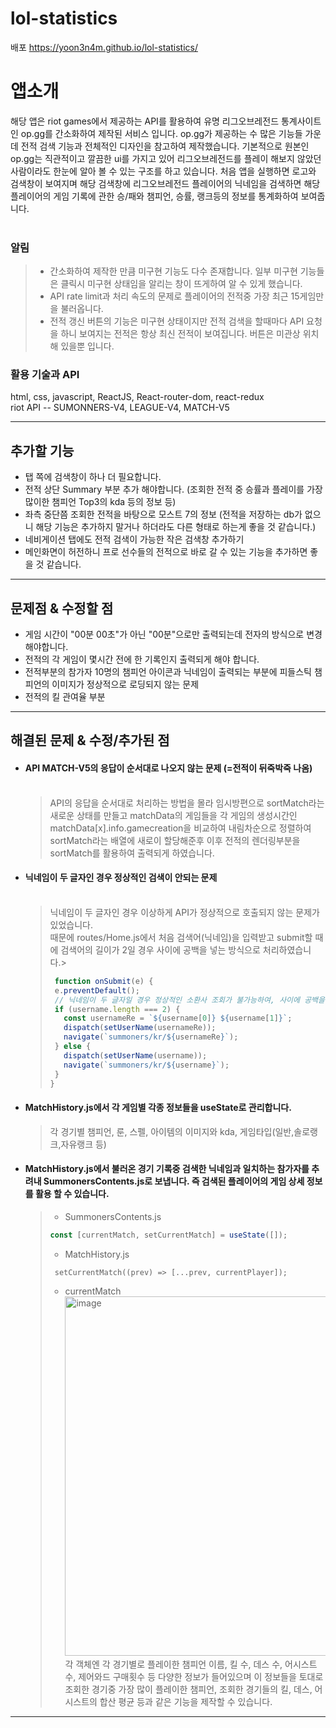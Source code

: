 # lol-statistics
배포 https://yoon3n4m.github.io/lol-statistics/
# 앱소개
해당 앱은 riot games에서 제공하는 API를 활용하여 유명 리그오브레전드 통계사이트인 op.gg를 간소화하여 제작된 서비스 입니다. op.gg가 제공하는 수 많은 기능들 가운데 전적 검색 기능과 전체적인 디자인을 참고하여 제작했습니다. 기본적으로 원본인 op.gg는 직관적이고 깔끔한 ui를 가지고 있어 리그오브레전드를 플레이 해보지 않았던 사람이라도 한눈에 알아 볼 수 있는 구조를 하고 있습니다. 처음 앱을 실행하면 로고와 검색창이 보여지며 해당 검색창에 리그오브레전드 플레이어의 닉네임을 검색하면 해당 플레이어의 게임 기록에 관한 승/패와 챔피언, 승률, 랭크등의 정보를 통계화하여 보여줍니다.<br><br> 
### 알림
 > - 간소화하여 제작한 만큼 미구현 기능도 다수 존재합니다. 일부 미구현 기능들은 클릭시 미구현 상태임을 알리는 창이 뜨게하여 알 수 있게 했습니다.
 > - API rate limit과 처리 속도의 문제로 플레이어의 전적중 가장 최근 15게임만을 불러옵니다.
 > - 전적 갱신 버튼의 기능은 미구현 상태이지만 전적 검색을 할때마다 API 요청을 하니 보여지는 전적은 항상 최신 전적이 보여집니다. 버튼은 미관상 위치해 있을뿐 입니다.
### 활용 기술과 API
html, css, javascript, ReactJS, React-router-dom, react-redux<br>
riot API -- SUMONNERS-V4, LEAGUE-V4, MATCH-V5
***
## 추가할 기능
- 탭 쪽에 검색창이 하나 더 필요합니다.
- 전적 상단 Summary 부분 추가 해야합니다. (조회한 전적 중 승률과 플레이를 가장 많이한 챔피언 Top3의 kda 등의 정보 등)
- 좌측 중단쯤 조회한 전적을 바탕으로 모스트 7의 정보 (전적을 저장하는 db가 없으니 해당 기능은 추가하지 말거나 하더라도 다른 형태로 하는게 좋을 것 같습니다.)
- 네비게이션 탭에도 전적 검색이 가능한 작은 검색창 추가하기
- 메인화면이 허전하니 프로 선수들의 전적으로 바로 갈 수 있는 기능을 추가하면 좋을 것 같습니다.

***
## 문제점 & 수정할 점
- 게임 시간이 "00분 00초"가 아닌 "00분"으로만 출력되는데 전자의 방식으로 변경 해야합니다.
- 전적의 각 게임이 몇시간 전에 한 기록인지 출력되게 해야 합니다.
- 전적부분의 참가자 10명의 챔피언 아이콘과 닉네임이 출력되는 부분에 피들스틱 챔피언의 이미지가 정상적으로 로딩되지 않는 문제
- 전적의 킬 관여율 부분
***

## 해결된 문제 & 수정/추가된 점
- #### API MATCH-V5의 응답이 순서대로 나오지 않는 문제 (=전적이 뒤죽박죽 나옴)<br><br>
  > API의 응답을 순서대로 처리하는 방법을 몰라 임시방편으로 sortMatch라는 새로운 상태를 만들고 matchData의 게임들을 각 게임의 생성시간인 matchData[x].info.gamecreation을 비교하여 내림차순으로 정렬하여 sortMatch라는 배열에 새로이 할당해준후 이후 전적의 렌더링부분을 sortMatch를 활용하여 출력되게 하였습니다.
 
- #### 닉네임이 두 글자인 경우 정상적인 검색이 안되는 문제 <br><br>
  > 닉네임이 두 글자인 경우 이상하게 API가 정상적으로 호출되지 않는 문제가 있었습니다.<br>
  > 때문에 routes/Home.js에서 처음 검색어(닉네임)을 입력받고 submit할 때에 검색어의 길이가 2일 경우 사이에 공백을 넣는 방식으로 처리하였습니다.>
  > ```javascript
  >  function onSubmit(e) {
  >  e.preventDefault();
  >  // 닉네임이 두 글자일 경우 정상적인 소환사 조회가 불가능하여, 사이에 공백을 넣어서 처리했습니다.
  >  if (username.length === 2) {
  >    const usernameRe = `${username[0]} ${username[1]}`;
  >    dispatch(setUserName(usernameRe));
  >    navigate(`summoners/kr/${usernameRe}`);
  >  } else {
  >    dispatch(setUserName(username));
  >    navigate(`summoners/kr/${username}`);
  >  }
  > }
  > ```
- #### MatchHistory.js에서 각 게임별 각종 정보들을 useState로 관리합니다.
  > 각 경기별 챔피언, 룬, 스펠, 아이템의 이미지와 kda, 게임타입(일반,솔로랭크,자유랭크 등)
- #### MatchHistory.js에서 불러온 경기 기록중 검색한 닉네임과 일치하는 참가자를 추려내 SummonersContents.js로 보냅니다. 즉 검색된 플레이어의 게임 상세 정보를 활용 할 수 있습니다.
  > - SummonersContents.js
  > ```javascript
  > const [currentMatch, setCurrentMatch] = useState([]);
  > ```
  > - MatchHistory.js
  > ```
  >  setCurrentMatch((prev) => [...prev, currentPlayer]);
  > ```
  > - currentMatch <br>
  > <img width="575" alt="image" src="https://user-images.githubusercontent.com/115640584/218682103-37f47d03-95ae-4538-9c45-68fe597a2b2e.png"><br>
  > 각 객체엔 각 경기별로 플레이한 챔피언 이름, 킬 수, 데스 수, 어시스트 수, 제어와드 구매횟수 등 다양한 정보가 들어있으며 이 정보들을 토대로 조회한 경기중 가장 많이 플레이한 챔피언,
  > 조회한 경기들의 킬, 데스, 어시스트의 합산 평균 등과 같은 기능을 제작할 수 있습니다.
***
